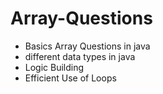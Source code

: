 # Array-Questions
- Basics Array Questions in java
- different data types in java
- Logic Building 
- Efficient Use of Loops
